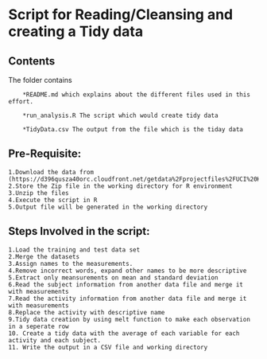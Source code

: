 Script for Reading/Cleansing and creating a Tidy data
=====================================================
Contents
--------
The folder contains 

		*README.md which explains about the different files used in this effort. 
		
		*run_analysis.R The script which would create tidy data
		
		*TidyData.csv The output from the file which is the tiday data

Pre-Requisite:
-------------
	1.Download the data from (https://d396qusza40orc.cloudfront.net/getdata%2Fprojectfiles%2FUCI%20HAR%20Dataset.zip)
	2.Store the Zip file in the working directory for R environment
	3.Unzip the files
	4.Execute the script in R 
	5.Output file will be generated in the working directory

Steps Involved in the script:
-----------------------------
	1.Load the training and test data set
	2.Merge the datasets
	3.Assign names to the measurements.
	4.Remove incorrect words, expand other names to be more descriptive
	5.Extract only meansurements on mean and standard deviation 
	6.Read the subject information from another data file and merge it with measurements
	7.Read the activity information from another data file and merge it with measurements
	8.Replace the activity with descriptive name
	9.Tidy data creation by using melt function to make each observation in a seperate row
	10. Create a tidy data with the average of each variable for each activity and each subject.
	11. Write the output in a CSV file and working directory

